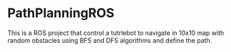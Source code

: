 # PathPlanningROS
This is a ROS project that control a tutrlebot to navigate in 10x10 map with random obstacles using BFS and DFS algorithms and define the path.

